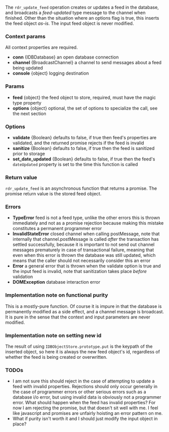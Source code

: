 The `rdr_update_feed` operation creates or updates a feed in the database, and broadcasts a *feed-updated* type message to the channel when finished. Other than the situation where an options flag is true, this inserts the feed object *as-is*. The input feed object is never modified.

### Context params
All context properties are required.
* **conn** {IDBDatabase} an open database connection
* **channel** {BroadcastChannel} a channel to send messages about a feed being updated
* **console** {object} logging destination

### Params
* **feed** {object} the feed object to store, required, must have the magic type property
* **options** {object} optional, the set of options to specialize the call, see the next section

### Options
* **validate** {Boolean} defaults to false, if true then feed's properties are validated, and the returned promise rejects if the feed is invalid
* **sanitize** {Boolean} defaults to false, if true then the feed is sanitized prior to storage
* **set_date_updated** {Boolean} defaults to false, if true then the feed's `dateUpdated` property is set to the time this function is called

### Return value
`rdr_update_feed` is an asynchronous function that returns a promise. The promise return value is the stored feed object.

### Errors
* **TypeError** feed is not a feed type, unlike the other errors this is thrown immediately and not as a promise rejection because making this mistake constitutes a permanent programmer error
* **InvalidStateError** closed channel when calling postMessage, note that internally that channel.postMessage is called *after* the transaction has settled successfully, because it is important to not send out channel messages prematurely in case of transactional failure, meaning that even when this error is thrown the database was still updated, which means that the caller should not necessarily consider this an error
* **Error** a general error that is thrown when the validate option is true and the input feed is invalid, note that sanitization takes place *before* validation
* **DOMException** database interaction error

### Implementation note on functional purity
This is a mostly-pure function. Of course it is impure in that the database is permanently modified as a side effect, and a channel message is broadcast. It is pure in the sense that the context and input parameters are never modified.

### Implementation note on setting new id
The result of using `IDBObjectStore.prototype.put` is the keypath of the inserted object,
so here it is always the new feed object's id, regardless of whether the feed is being created or overwritten.

### TODOs
* I am not sure this should reject in the case of attempting to update a feed with invalid properties. Rejections should only occur generally in the case of programmer errors or other serious errors such as a database i/o error, but using invalid data is obviously not a programmer error. What should happen when the feed has invalid properties? For now I am rejecting the promise, but that doesn't sit well with me. I feel like javascript and promises are unfairly hoisting an error pattern on me.
* What if purity isn't worth it and I should just modify the input object in place?
